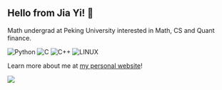 ## Hello from Jia Yi! 👋

Math undergrad at Peking University interested in Math, CS and Quant finance.

![Python](https://img.shields.io/badge/-Python-3776AB?style=flat-square&logo=Python&logoColor=fff)
![C](https://img.shields.io/badge/-C-A8B9CC?style=flat-square&logo=C&logoColor=fff) 
![C++](https://img.shields.io/badge/-C++-00599C?style=flat-square&logo=C%2B%2B&logoColor=fff)
![LINUX](https://img.shields.io/badge/Linux-FCC624?style=flat&logo=linux&logoColor=black)

Learn more about me at [my personal website](https://pkuyijia.github.io)!

![](https://github-readme-stats.vercel.app/api?username=pkuyijia&show_icons=true)
